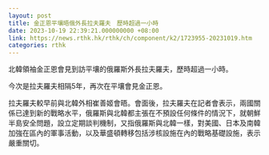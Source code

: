 ```yaml
---
layout: post
title: 金正恩平壤晤俄外長拉夫羅夫　歷時超過一小時
date: 2023-10-19 22:39:21.000000000 +08:00
link: https://news.rthk.hk/rthk/ch/component/k2/1723955-20231019.htm
categories: rthk
---
```


北韓領袖金正恩會見到訪平壤的俄羅斯外長拉夫羅夫，歷時超過一小時。

今次是拉夫羅夫相隔5年，再次在平壤會見金正恩。

拉夫羅夫較早前與北韓外相崔善姬會晤。會面後，拉夫羅夫在記者會表示，兩國關係已達到新的戰略水平，俄羅斯與北韓都主張在不預設任何條件的情況下，就朝鮮半島安全問題，設立定期談判機制，又指俄羅斯與北韓一樣，對美國、日本及南韓加強在區內的軍事活動，以及華盛頓轉移包括涉核設施在內的戰略基礎設施，表示嚴重關切。
